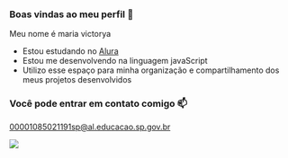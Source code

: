 ### Boas vindas ao meu perfil 💙

Meu nome é maria victorya 

- Estou estudando no [Alura](https://www.alura.com.br)
- Estou me desenvolvendo na linguagem javaScript
- Utilizo esse espaço para minha organização e compartilhamento dos meus projetos desenvolvidos

### Você pode entrar em contato comigo 📫

00001085021191sp@al.educacao.sp.gov.br

![](https://media1.tenor.com/m/yPiTwzS8p8gAAAAC/cat-paws-cute-cats.gif)
